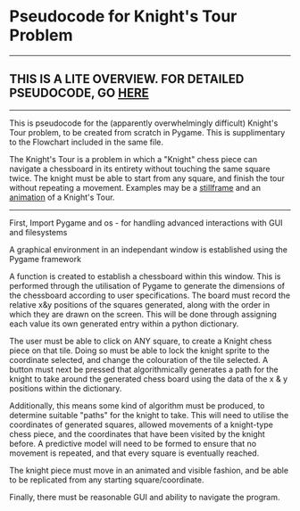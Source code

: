 # Pseudocode for Knight's Tour Problem
---
## THIS IS A LITE OVERVIEW. FOR DETAILED PSEUDOCODE, GO [HERE](./Pseudocode-heavy.md/)
---

This is pseudocode for the (apparently overwhelmingly difficult) Knight's Tour problem, to be created from scratch in Pygame. This is supplimentary to the Flowchart included in the same file.

The Knight's Tour is a problem in which a "Knight" chess piece can navigate a chessboard in its entirety without touching the same square twice. The knight must be able to start from any square, and finish the tour without repeating a movement. Examples may be a [stillframe](https://upload.wikimedia.org/wikipedia/commons/thumb/8/86/Knight%27s_tour.svg/1200px-Knight%27s_tour.svg.png) and an [animation](https://upload.wikimedia.org/wikipedia/commons/d/da/Knight%27s_tour_anim_2.gif) of a Knight's Tour.

---

First, Import Pygame and os - for handling advanced interactions with GUI and filesystems


A graphical environment in an independant window is established using the Pygame framework


A function is created to establish a chessboard within this window. This is performed through the utilisation of Pygame to generate the dimensions of the chessboard according to user specifications. The board must record the relative x&y positions of the squares generated, along with the order in which they are drawn on the screen. This will be done through assigning each value its own generated entry within a python dictionary.


The user must be able to click on ANY square, to create a Knight chess piece on that tile. Doing so must be able to lock the knight sprite to the coordinate selected, and change the colouration of the tile selected. A button must next be pressed that algorithmically generates a path for the knight to take around the generated chess board using the data of the x & y positions within the dictionary.


Additionally, this means some kind of algorithm must be produced, to determine suitable "paths" for the knight to take. This will need to utilise the coordinates of generated squares, allowed movements of a knight-type chess piece, and the coordinates that have been visited by the knight before. A predictive model will need to be formed to ensure that no movement is repeated, and that every square is eventually reached.

The knight piece must move in an animated and visible fashion, and be able to be replicated from any starting square/coordinate.

Finally, there must be reasonable GUI and ability to navigate the program.
